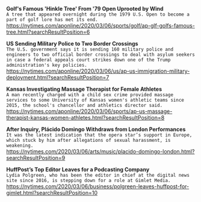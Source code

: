 **Golf's Famous 'Hinkle Tree' From '79 Open Uprooted by Wind**\
`A tree that appeared overnight during the 1979 U.S. Open to become a part of golf lore has met its end.`\
https://nytimes.com/aponline/2020/03/06/sports/golf/ap-glf-golfs-famous-tree.html?searchResultPosition=6

**US Sending Military Police to Two Border Crossings**\
`The U.S. government says it is sending 160 military police and engineers to two official border crossings to deal with asylum seekers in case a federal appeals court strikes down one of the Trump administration's key policies.`\
https://nytimes.com/aponline/2020/03/06/us/ap-us-immigration-military-deployment.html?searchResultPosition=7

**Kansas Investigating Massage Therapist for Female Athletes**\
`A man recently charged with a child sex crime provided massage services to some University of Kansas women's athletic teams since 2015, the school's chancellor and athletics director said.`\
https://nytimes.com/aponline/2020/03/06/sports/ap-us-massage-therapist-kansas-women-athletes.html?searchResultPosition=8

**After Inquiry, Plácido Domingo Withdraws from London Performances**\
`It was the latest indication that the opera star’s support in Europe, which stuck by him after allegations of sexual harassment, is weakening.`\
https://nytimes.com/2020/03/06/arts/music/placido-domingo-london.html?searchResultPosition=9

**HuffPost’s Top Editor Leaves for a Podcasting Company**\
`Lydia Polgreen, who has been the editor in chief at the digital news site since 2016, is stepping down for a role at Gimlet Media.`\
https://nytimes.com/2020/03/06/business/polgreen-leaves-huffpost-for-gimlet.html?searchResultPosition=10

